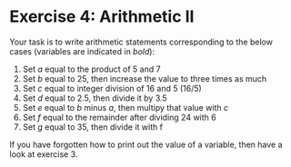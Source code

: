 ﻿# Exercise 4: Arithmetic II

Your task is to write arithmetic statements corresponding to the 
below cases (variables are indicated in *bold*): 
 
1. Set *a* equal to the product of 5 and 7 
2. Set *b* equal to 25, then increase the value to three times as much 
3. Set *c* equal to integer division of 16 and 5 (16/5) 
4. Set *d* equal to 2.5, then divide it by 3.5 
5. Set *e* equal to *b* minus *a*, then multipy that value with *c* 
6. Set *f* equal to the remainder after dividing 24 with 6 
7. Set *g* equal to 35, then divide it with f 
 
If you have forgotten how to print out the value of a variable, then 
have a look at exercise 3.